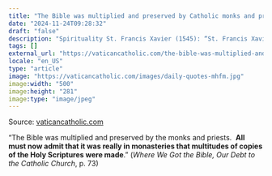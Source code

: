 ```yaml
---
title: "The Bible was multiplied and preserved by Catholic monks and priests"
date: "2024-11-24T09:28:32"
draft: "false"
description: "Spirituality St. Francis Xavier (1545): “St. Francis Xavier spoke to the King of Japan particularly of the uncertainty and shortness of life; he bade him to think of the handful of dust and ashes which [...]"
tags: []
external_url: "https://vaticancatholic.com/the-bible-was-multiplied-and-preserved-by-catholic-monks-and-priests/"
locale: "en_US"
type: "article"
image: "https://vaticancatholic.com/images/daily-quotes-mhfm.jpg"
image:width: "500"
image:height: "281"
image:type: "image/jpeg"
---
```


Source: [vaticancatholic.com](https://vaticancatholic.com/the-bible-was-multiplied-and-preserved-by-catholic-monks-and-priests/)

<p>“The Bible was multiplied and preserved by the monks and priests.  <strong>All must now admit that it was really in monasteries that multitudes of copies of the Holy Scriptures were made</strong>.” (<em>Where We Got the Bible, Our Debt to the Catholic Church</em>, p. 73)</p>
